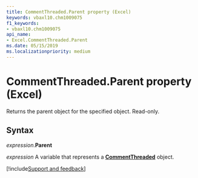 ```yaml
---
title: CommentThreaded.Parent property (Excel)
keywords: vbaxl10.chm1009075
f1_keywords:
- vbaxl10.chm1009075
api_name:
- Excel.CommentThreaded.Parent
ms.date: 05/15/2019
ms.localizationpriority: medium
---
```



# CommentThreaded.Parent property (Excel)

Returns the parent object for the specified object. Read-only.


## Syntax

_expression_.**Parent**

_expression_ A variable that represents a **[CommentThreaded](Excel.CommentThreaded.md)** object.




[!include[Support and feedback](~/includes/feedback-boilerplate.md)]